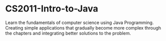 # CS2011-Intro-to-Java

Learn the fundamentals of computer science using Java Programming.
Creating simple applications that gradually become more complex through the chapters and integrating better solutions to the problem.
